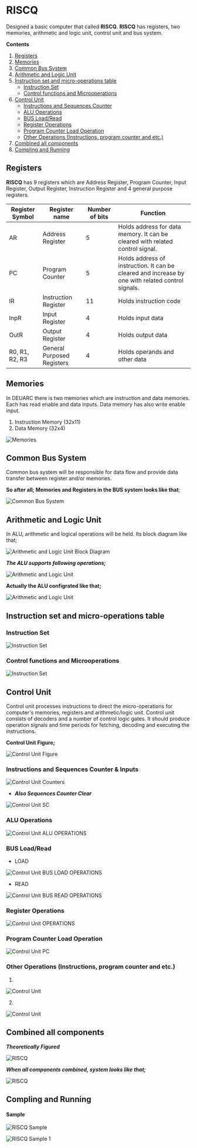 
# RISCQ
Designed a basic computer that called **RISCQ**. **RISCQ** has registers, two memories, arithmetic and logic unit, control unit and bus system.


**Contents**

 1.  [Registers](https://github.com/derectus/risc-qarch#registers)
 2.  [Memories](https://github.com/derectus/risc-qarch#memories)
 3. [Common Bus System](https://github.com/derectus/risc-qarch#common-bus-system)
 4. [Arithmetic and Logic Unit](https://github.com/derectus/risc-qarch#arithmetic-and-logic-unit)
 5. [Instruction set and micro-operations table](https://github.com/derectus/risc-qarch#instruction-set-and-micro-operations-table)
	 - [Instruction Set](https://github.com/derectus/risc-qarch#instruction-set)
	 - [Control functions and Microoperations](https://github.com/derectus/risc-qarch#control-functions-and-microoperations)
 6. [Control Unit](https://github.com/derectus/risc-qarch#control-unit)
	 - [Instructions and Sequences Counter](https://github.com/derectus/risc-qarch#instructions-and-sequences-counter--inputs)
	 -  [ALU Operations](https://github.com/derectus/risc-qarch#alu-operations)
	 -  [BUS Load/Read](https://github.com/derectus/risc-qarch#bus-loadread)
	 - [Register Operations](https://github.com/derectus/risc-qarch#register-operations)
	 - [Program Counter Load Operation](https://github.com/derectus/risc-qarch#program-counter-load-operation)
	 - [Other Operations (Instructions, program counter and etc.)](https://github.com/derectus/risc-qarch#other-operations-instructions-program-counter-and-etc)
 7. [Combined all components](https://github.com/derectus/risc-qarch#combined-all-components)
 8. [Compling and Running](https://github.com/derectus/risc-qarch#compling-and-running)



## Registers
**RISCQ** has 9 registers which are Address Register, Program Counter, Input Register, Output
Register, Instruction Register and 4 general purpose registers.


|  Register Symbol 	|   Register name	|   Number of bits	|   Function	|   
|---	|---	|---	|---	|
|   AR	|   Address Register	|   5	|  Holds address for data memory. It can be cleared with related control signal. 	| 
|   PC	|   Program Counter	|   5	|   Holds address of instruction. It can be cleared and increase by one with related control signals.	|
|   IR	|   Instruction Register	|   11	|   Holds instruction code	|
|   InpR	|   Input Register	|   4	|   Holds input data	|
|   OutR	|   Output Register	|   4	|   Holds output data	|
|   R0, R1, R2, R3	|   General Purposed Registers	|   4	|   Holds operands and other data	|


## Memories
In DEUARC there is two memories which are instruction and data memories. Each has read
enable and data inputs. Data memory has also write enable input.
1. Instruction Memory (32x11)
2. Data Memory (32x4)

![Memories](/img/memories.png)

## Common Bus System
Common bus system will be responsible for data flow and provide data transfer between register
and/or memories.

**So after all; Memories and Registers in the BUS system looks like that**;

![Common Bus System](/img/BUS.PNG)

## Arithmetic and Logic Unit
In ALU, arithmetic and logical operations will be held. Its block diagram like that;
 
![Arithmetic and Logic Unit Block Diagram](/img/alu-figure-1.png)

***The ALU supports following operations;***

![Arithmetic and Logic Unit](/img/alu-figure.png)

**Actually the ALU configrated like that;**

![Arithmetic and Logic Unit](/img/ALU.PNG)

##  Instruction set and micro-operations table 

### Instruction Set
![Instruction Set](/img/instructions.png)

### Control functions and Microoperations
![Instruction Set](/img/micop.png)

## Control Unit
Control unit processes instructions to direct the micro-operations for computer's memories,
registers and arithmetic/logic unit. Control unit consists of decoders and a number of control logic
gates. It should produce operation signals and time periods for fetching, decoding and executing the instructions.

 **Control Unit Figure;**

![Control Unit Figure](/img/cu-fig.png)

### Instructions and Sequences Counter & Inputs
![Control Unit Counters](/img/CU-I.PNG)

 - ***Also Sequences Counter Clear***
 
 ![Control Unit SC](/img/CU-III.PNG)

### ALU Operations
![Control Unit ALU OPERATIONS](/img/cu-alu.png)

### BUS Load/Read 
 - LOAD
 
  ![Control Unit BUS LOAD OPERATIONS](/img/cu-bus-load.png)
 - READ
 
  ![Control Unit  BUS READ  OPERATIONS](/img/cu-bus-read.png)
  
### Register Operations
![Control Unit  OPERATIONS](/img/cu-register.png )

### Program Counter Load Operation
![Control Unit PC](/img/CU-V.PNG)

### Other Operations (Instructions, program counter and etc.)
 1. 
 
 ![Control Unit ](/img/CU-VI.PNG)
 
 2.
 
 ![Control Unit ](/img/CU-VII.PNG)

## Combined all components
***Theoretically Figured***

![RISCQ ](/img/all-fig.png)

***When all components combined, system looks like that;***

![RISCQ ](/img/ALL.PNG)

## Compling and Running 

#### Sample 
![RISCQ Sample ](/img/sample.png)

![RISCQ Sample 1](/img/sample2.png)



